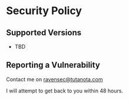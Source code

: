 # Security Policy

## Supported Versions

- TBD

## Reporting a Vulnerability

Contact me on ravensec@tutanota.com

I will attempt to get back to you within 48 hours.

